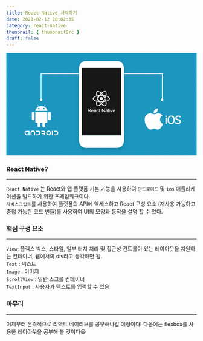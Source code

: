 ```yaml
---
title: React-Native 시작하기
date: 2021-02-12 18:02:35
category: react-native
thumbnail: { thumbnailSrc }
draft: false
---
```

![react-native](./img/react-native-desc.png)

### React Native?
<hr>

`React Native`
는 React와 앱 플랫폼 기본 기능을 사용하여 
`안드로이드` 및 `ios` 애플리케이션을 빌드하기 위한 프레임워크이다. <br>
`자바스크립트`를 사용하여 플랫폼의 API에 액세스하고 React 구성 요소 (재사용 가능하고 중첩 가능한 코드 번들)를 사용하여 UI의 모양과 동작을 설명 할 수 있다.

### 핵심 구성 요소
<hr>

`View`: 플렉스 박스, 스타일, 일부 터치 처리 및 접근성 컨트롤이 있는 레이아웃을 지원하는 컨테이너, 웹에서의 div라고 생각하면 됨. <br>
`Text` : 텍스트<br>
`Image` : 이미지<br>
`ScrollView` : 일반 스크롤 컨테이너 <br>
`TextInput` : 사용자가 텍스트를 입력할 수 있음 <br>

### 마무리
<hr>
이제부터 본격적으로 리액트 네이티브를 공부해나갈 예정이다! 다음에는 flexbox를 사용한 레이아웃을 공부해 볼 것이다😃
